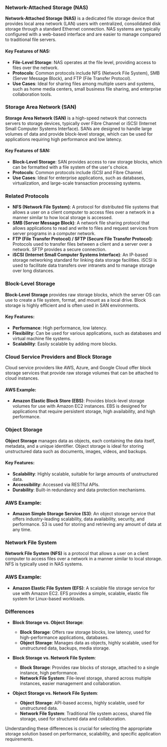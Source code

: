 ### Network-Attached Storage (NAS)

**Network-Attached Storage (NAS)** is a dedicated file storage device that provides local area network (LAN) users with centralized, consolidated disk storage through a standard Ethernet connection. NAS systems are typically configured with a web-based interface and are easier to manage compared to traditional file servers.

#### Key Features of NAS:
- **File-Level Storage**: NAS operates at the file level, providing access to files over the network.
- **Protocols**: Common protocols include NFS (Network File System), SMB (Server Message Block), and FTP (File Transfer Protocol).
- **Use Cases**: Ideal for sharing files among multiple users and systems, such as home media centers, small business file sharing, and enterprise collaboration tools.

### Storage Area Network (SAN)

**Storage Area Network (SAN)** is a high-speed network that connects servers to storage devices, typically over Fibre Channel or iSCSI (Internet Small Computer Systems Interface). SANs are designed to handle large volumes of data and provide block-level storage, which can be used for applications requiring high performance and low latency.

#### Key Features of SAN:
- **Block-Level Storage**: SAN provides access to raw storage blocks, which can be formatted with a file system of the user's choice.
- **Protocols**: Common protocols include iSCSI and Fibre Channel.
- **Use Cases**: Ideal for enterprise applications, such as databases, virtualization, and large-scale transaction processing systems.

### Related Protocols

- **NFS (Network File System)**: A protocol for distributed file systems that allows a user on a client computer to access files over a network in a manner similar to how local storage is accessed.
- **SMB (Server Message Block)**: A network file sharing protocol that allows applications to read and write to files and request services from server programs in a computer network.
- **FTP (File Transfer Protocol) / SFTP (Secure File Transfer Protocol)**: Protocols used to transfer files between a client and a server over a network. SFTP provides a secure connection.
- **iSCSI (Internet Small Computer Systems Interface)**: An IP-based storage networking standard for linking data storage facilities. iSCSI is used to facilitate data transfers over intranets and to manage storage over long distances.

### Block-Level Storage

**Block-Level Storage** provides raw storage blocks, which the server OS can use to create a file system, format, and mount as a local drive. Block storage is highly efficient and is often used in SAN environments.

#### Key Features:
- **Performance**: High performance, low latency.
- **Flexibility**: Can be used for various applications, such as databases and virtual machine file systems.
- **Scalability**: Easily scalable by adding more blocks.

### Cloud Service Providers and Block Storage

Cloud service providers like AWS, Azure, and Google Cloud offer block storage services that provide raw storage volumes that can be attached to cloud instances.

#### AWS Example:
- **Amazon Elastic Block Store (EBS)**: Provides block-level storage volumes for use with Amazon EC2 instances. EBS is designed for applications that require persistent storage, high availability, and high performance.
  
### Object Storage

**Object Storage** manages data as objects, each containing the data itself, metadata, and a unique identifier. Object storage is ideal for storing unstructured data such as documents, images, videos, and backups.

#### Key Features:
- **Scalability**: Highly scalable, suitable for large amounts of unstructured data.
- **Accessibility**: Accessed via RESTful APIs.
- **Durability**: Built-in redundancy and data protection mechanisms.

### AWS Example:
- **Amazon Simple Storage Service (S3)**: An object storage service that offers industry-leading scalability, data availability, security, and performance. S3 is used for storing and retrieving any amount of data at any time.

### Network File System

**Network File System (NFS)** is a protocol that allows a user on a client computer to access files over a network in a manner similar to local storage. NFS is typically used in NAS systems.

### AWS Example:
- **Amazon Elastic File System (EFS)**: A scalable file storage service for use with Amazon EC2. EFS provides a simple, scalable, elastic file system for Linux-based workloads.

### Differences

- **Block Storage vs. Object Storage**:
  - **Block Storage**: Offers raw storage blocks, low latency, used for high-performance applications, databases.
  - **Object Storage**: Manages data as objects, highly scalable, used for unstructured data, backups, media storage.

- **Block Storage vs. Network File System**:
  - **Block Storage**: Provides raw blocks of storage, attached to a single instance, high performance.
  - **Network File System**: File-level storage, shared across multiple instances, easier management and collaboration.

- **Object Storage vs. Network File System**:
  - **Object Storage**: API-based access, highly scalable, used for unstructured data.
  - **Network File System**: Traditional file system access, shared file storage, used for structured data and collaboration.

Understanding these differences is crucial for selecting the appropriate storage solution based on performance, scalability, and specific application requirements.
